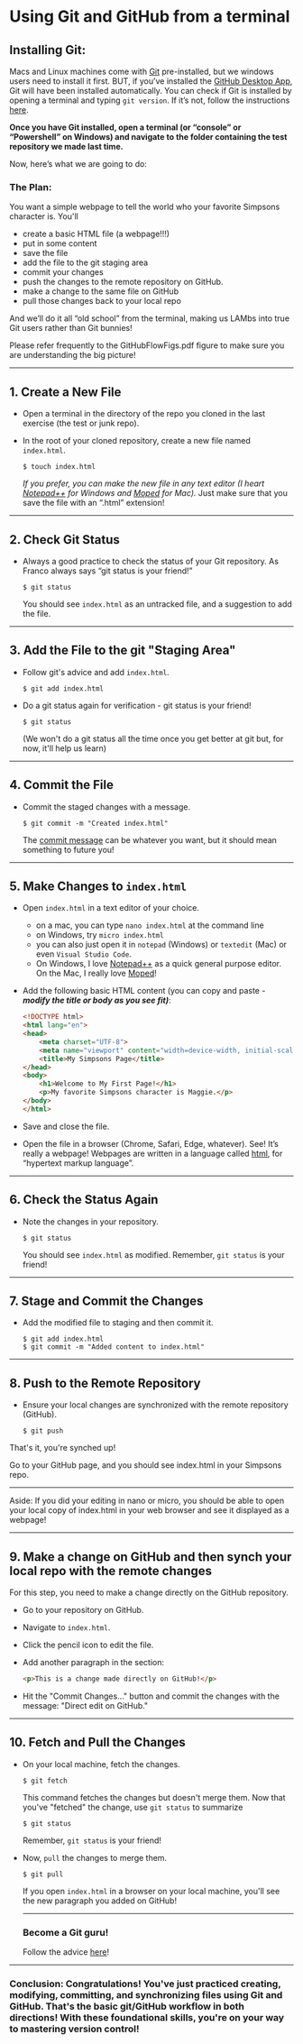 # Using Git and GitHub from a terminal

## Installing Git: 

Macs and Linux machines come with [Git](https://github.com/git-guides/install-git) pre-installed, but we windows users need to install it first. BUT, if you’ve installed the [GitHub Desktop App](https://desktop.github.com/download/), Git will have been installed automatically. You can check if Git is installed by  opening a terminal and typing `git version`. If it’s not, follow the instructions [here](https://github.com/git-guides/install-git).

**Once you have Git installed, open a terminal (or “console” or “Powershell” on Windows) and navigate to the folder containing the test repository we made last time.**

Now, here’s what we are going to do:

### The Plan:

You want a simple webpage to tell the world who your favorite Simpsons character is. You'll 

* create a basic HTML file (a webpage!!!)
* put in some content 
* save the file
* add the file to the git staging area
* commit your changes
* push the changes to the remote repository on GitHub.
* make a change to the same file on GitHub
* pull those changes back to your local repo

And we’ll do it all “old school” from the terminal, making us LAMbs into true Git users rather than Git bunnies!

Please refer frequently to the GitHubFlowFigs.pdf figure to make sure you are understanding the big picture!

---

## 1. Create a New File

- Open a terminal in the directory of the repo you cloned in the last exercise (the test or junk repo).

- In the root of your cloned repository, create a new file named `index.html`.

  ```
  $ touch index.html
  ```

  *If you prefer, you can make the new file in any text editor (I heart [Notepad++](https://notepad-plus-plus.org/) for Windows and [Moped](https://apps.apple.com/us/app/moped-text-editor/id1477419086?mt=12) for Mac).* Just make sure that you save the file with an “.html” extension!

---

## 2. Check Git Status

- Always a good practice to check the status of your Git repository. As Franco always says “git status is your friend!”

  ```
  $ git status
  ```

  You should see `index.html` as an untracked file, and a suggestion to add the file.

---

## 3. Add the File to the git "Staging Area"

- Follow git's advice and add `index.html`.

  ```
  $ git add index.html
  ```

- Do a git status again for verification - git status is your friend!

  ```
  $ git status
  ```

  (We won't do a git status all the time once you get better at git but, for now, it'll help us learn)

---

## 4. Commit the File

- Commit the staged changes with a message.

  ```
  $ git commit -m "Created index.html"
  ```

  The [commit message](https://xkcd.com/1296/) can be whatever you want, but it should mean something to future you!

---

## 5. Make Changes to `index.html`

- Open `index.html` in a text editor of your choice.

  * on a mac, you can type `nano index.html` at the command line
  * on Windows, try `micro index.html`
  * you can also just open it in `notepad` (Windows) or `textedit` (Mac) or even `Visual Studio Code`. 
  * On Windows, I love [Notepad++](https://notepad-plus-plus.org/) as a quick general purpose editor. On the Mac, I really love [Moped](https://apps.apple.com/us/app/moped-text-editor/id1477419086?mt=12)!

- Add the following basic HTML content (you can copy and paste - ***modify the title or body as you see fit)***:

  ```html
  <!DOCTYPE html>
  <html lang="en">
  <head>
      <meta charset="UTF-8">
      <meta name="viewport" content="width=device-width, initial-scale=1.0">
      <title>My Simpsons Page</title>
  </head>
  <body>
      <h1>Welcome to My First Page!</h1>
      <p>My favorite Simpsons character is Maggie.</p>
  </body>
  </html>
  ```

- Save and close the file.

- Open the file in a browser (Chrome, Safari, Edge, whatever). See! It’s really a webpage! Webpages are written in a language called [html](https://en.wikipedia.org/wiki/HTML), for “hypertext markup language”.

---

## 6. Check the Status Again

- Note the changes in your repository.

  ```
  $ git status
  ```

  You should see `index.html` as modified. Remember, `git status` is your friend!

---

## 7. Stage and Commit the Changes

- Add the modified file to staging and then commit it.

  ```
  $ git add index.html
  $ git commit -m "Added content to index.html"
  ```

---

## 8. Push to the Remote Repository

- Ensure your local changes are synchronized with the remote repository (GitHub).

  ```
  $ git push
  ```

That's it, you're synched up!

Go to your GitHub page, and you should see index.html in your Simpsons repo.

---

Aside: If you did your editing in nano or micro, you should be able to open your local copy of index.html in your web browser and see it displayed as a webpage!

---

## 9. Make a change on GitHub and then synch your local repo with the remote changes

For this step, you need to make a change directly on the GitHub repository. 

- Go to your repository on GitHub.

- Navigate to `index.html`.

- Click the pencil icon to edit the file.

- Add another paragraph in the <body> section:

  ```html
  <p>This is a change made directly on GitHub!</p>
  ```

- Hit the "Commit Changes..." button and commit the changes with the message: "Direct edit on GitHub."

---

## 10. Fetch and Pull the Changes

- On your local machine, fetch the changes.

  ```
  $ git fetch
  ```

  This command fetches the changes but doesn't merge them. Now that you've "fetched" the change, use `git status` to summarize

  ```
  $ git status
  ```

  Remember, `git status` is your friend!

- Now, `pull` the changes to merge them.

  ```
  $ git pull
  ```

  If you open `index.html` in a browser on your local machine, you'll see the new paragraph you added on GitHub!

  ---

  ### Become a Git guru!

  Follow the advice [here](https://xkcd.com/1597/)!

---

### Conclusion: Congratulations! You've just practiced creating, modifying, committing, and synchronizing files using Git and GitHub. That's the basic git/GitHub workflow in both directions! With these foundational skills, you're on your way to mastering version control!